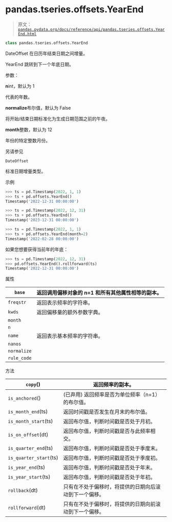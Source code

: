 # pandas.tseries.offsets.YearEnd

> 原文：[`pandas.pydata.org/docs/reference/api/pandas.tseries.offsets.YearEnd.html`](https://pandas.pydata.org/docs/reference/api/pandas.tseries.offsets.YearEnd.html)

```py
class pandas.tseries.offsets.YearEnd
```

DateOffset 在日历年结束日期之间增量。

YearEnd 跳转到下一个年底日期。

参数：

**n**int，默认为 1

代表的年数。

**normalize**布尔值，默认为 False

将开始/结束日期标准化为生成日期范围之前的午夜。

**month**整数，默认为 12

年份的特定整数月份。

另请参见

`DateOffset`

标准日期增量类型。

示例

```py
>>> ts = pd.Timestamp(2022, 1, 1)
>>> ts + pd.offsets.YearEnd()
Timestamp('2022-12-31 00:00:00') 
```

```py
>>> ts = pd.Timestamp(2022, 12, 31)
>>> ts + pd.offsets.YearEnd()
Timestamp('2023-12-31 00:00:00') 
```

```py
>>> ts = pd.Timestamp(2022, 1, 1)
>>> ts + pd.offsets.YearEnd(month=2)
Timestamp('2022-02-28 00:00:00') 
```

如果您想要获得当前年的年底：

```py
>>> ts = pd.Timestamp(2022, 12, 31)
>>> pd.offsets.YearEnd().rollforward(ts)
Timestamp('2022-12-31 00:00:00') 
```

属性

| `base` | 返回调用偏移对象的 n=1 和所有其他属性相等的副本。 |
| --- | --- |
| `freqstr` | 返回表示频率的字符串。 |
| `kwds` | 返回偏移量的额外参数字典。 |
| `month` |  |
| `n` |  |
| `name` | 返回表示基本频率的字符串。 |
| `nanos` |  |
| `normalize` |  |
| `rule_code` |  |

方法

| `copy`() | 返回频率的副本。 |
| --- | --- |
| `is_anchored`() | (已弃用) 返回频率是否为单位频率（n=1）的布尔值。 |
| `is_month_end`(ts) | 返回时间戳是否发生在月末的布尔值。 |
| `is_month_start`(ts) | 返回布尔值，判断时间戳是否处于月初。 |
| `is_on_offset`(dt) | 返回布尔值，判断时间戳是否与此频率相交。 |
| `is_quarter_end`(ts) | 返回布尔值，判断时间戳是否处于季度末。 |
| `is_quarter_start`(ts) | 返回布尔值，判断时间戳是否处于季度初。 |
| `is_year_end`(ts) | 返回布尔值，判断时间戳是否处于年末。 |
| `is_year_start`(ts) | 返回布尔值，判断时间戳是否处于年初。 |
| `rollback`(dt) | 只有在不处于偏移时，将提供的日期向后滚动到下一个偏移。 |
| `rollforward`(dt) | 只有在不处于偏移时，将提供的日期向前滚动到下一个偏移。 |
